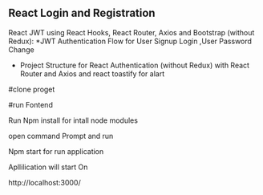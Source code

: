 ## React Login and Registration  

 React JWT using  React Hooks, React Router, Axios and Bootstrap (without Redux):
*JWT Authentication Flow for User Signup   Login ,User Password Change
* Project Structure for React Authentication (without Redux) with React Router  and  Axios and react toastify for alart


#clone proget


#run Fontend

Run Npm install for intall node modules

open command Prompt and run 

Npm start for run application 

Apllilication will start On

http://localhost:3000/
